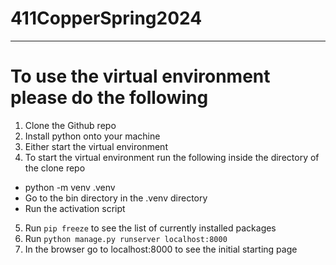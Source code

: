 # 411CopperSpring2024
---
# To use the virtual environment please do the following
1. Clone the Github repo
2. Install python onto your machine
3. Either start the virtual environment
4. To start the virtual environment run the following inside the directory of the clone repo
  - python -m venv .venv
  - Go to the bin directory in the .venv directory
  - Run the activation script
5. Run ```pip freeze``` to see the list of currently installed packages
6. Run ```python manage.py runserver localhost:8000```
7. In the browser go to localhost:8000 to see the initial starting page
